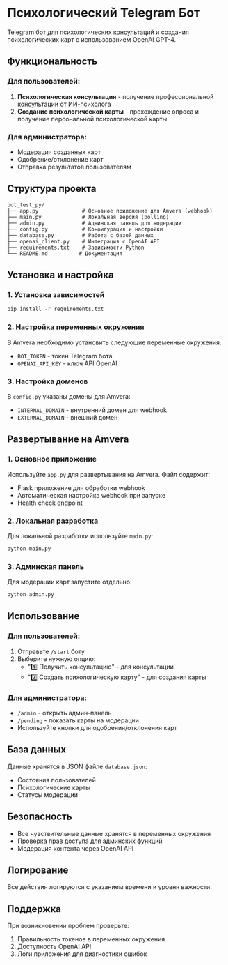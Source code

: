 # Психологический Telegram Бот

Telegram бот для психологических консультаций и создания психологических карт с использованием OpenAI GPT-4.

## Функциональность

### Для пользователей:
1. **Психологическая консультация** - получение профессиональной консультации от ИИ-психолога
2. **Создание психологической карты** - прохождение опроса и получение персональной психологической карты

### Для администратора:
- Модерация созданных карт
- Одобрение/отклонение карт
- Отправка результатов пользователям

## Структура проекта

```
bot_test_py/
├── app.py              # Основное приложение для Amvera (webhook)
├── main.py             # Локальная версия (polling)
├── admin.py            # Админская панель для модерации
├── config.py           # Конфигурация и настройки
├── database.py         # Работа с базой данных
├── openai_client.py    # Интеграция с OpenAI API
├── requirements.txt    # Зависимости Python
└── README.md          # Документация
```

## Установка и настройка

### 1. Установка зависимостей
```bash
pip install -r requirements.txt
```

### 2. Настройка переменных окружения

В Amvera необходимо установить следующие переменные окружения:

- `BOT_TOKEN` - токен Telegram бота
- `OPENAI_API_KEY` - ключ API OpenAI

### 3. Настройка доменов

В `config.py` указаны домены для Amvera:
- `INTERNAL_DOMAIN` - внутренний домен для webhook
- `EXTERNAL_DOMAIN` - внешний домен

## Развертывание на Amvera

### 1. Основное приложение
Используйте `app.py` для развертывания на Amvera. Файл содержит:
- Flask приложение для обработки webhook
- Автоматическая настройка webhook при запуске
- Health check endpoint

### 2. Локальная разработка
Для локальной разработки используйте `main.py`:
```bash
python main.py
```

### 3. Админская панель
Для модерации карт запустите отдельно:
```bash
python admin.py
```

## Использование

### Для пользователей:
1. Отправьте `/start` боту
2. Выберите нужную опцию:
   - "1️⃣ Получить консультацию" - для консультации
   - "2️⃣ Создать психологическую карту" - для создания карты

### Для администратора:
- `/admin` - открыть админ-панель
- `/pending` - показать карты на модерации
- Используйте кнопки для одобрения/отклонения карт

## База данных

Данные хранятся в JSON файле `database.json`:
- Состояния пользователей
- Психологические карты
- Статусы модерации

## Безопасность

- Все чувствительные данные хранятся в переменных окружения
- Проверка прав доступа для админских функций
- Модерация контента через OpenAI API

## Логирование

Все действия логируются с указанием времени и уровня важности.

## Поддержка

При возникновении проблем проверьте:
1. Правильность токенов в переменных окружения
2. Доступность OpenAI API
3. Логи приложения для диагностики ошибок 